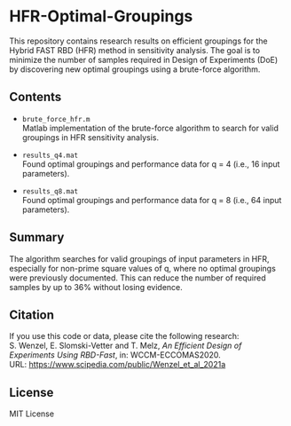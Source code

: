 # HFR-Optimal-Groupings

This repository contains research results on efficient groupings for the Hybrid FAST RBD (HFR) method in sensitivity analysis. The goal is to minimize the number of samples required in Design of Experiments (DoE) by discovering new optimal groupings using a brute-force algorithm.

## Contents

- `brute_force_hfr.m`  
  Matlab implementation of the brute-force algorithm to search for valid groupings in HFR sensitivity analysis.

- `results_q4.mat`  
  Found optimal groupings and performance data for q = 4 (i.e., 16 input parameters).

- `results_q8.mat`  
  Found optimal groupings and performance data for q = 8 (i.e., 64 input parameters).

## Summary

The algorithm searches for valid groupings of input parameters in HFR, especially for non-prime square values of q, where no optimal groupings were previously documented. This can reduce the number of required samples by up to 36% without losing evidence.

## Citation

If you use this code or data, please cite the following research:  
S. Wenzel, E. Slomski-Vetter and T. Melz, *An Efficient Design of Experiments Using RBD-Fast*, in: WCCM-ECCOMAS2020.  
URL: https://www.scipedia.com/public/Wenzel_et_al_2021a

## License

MIT License

